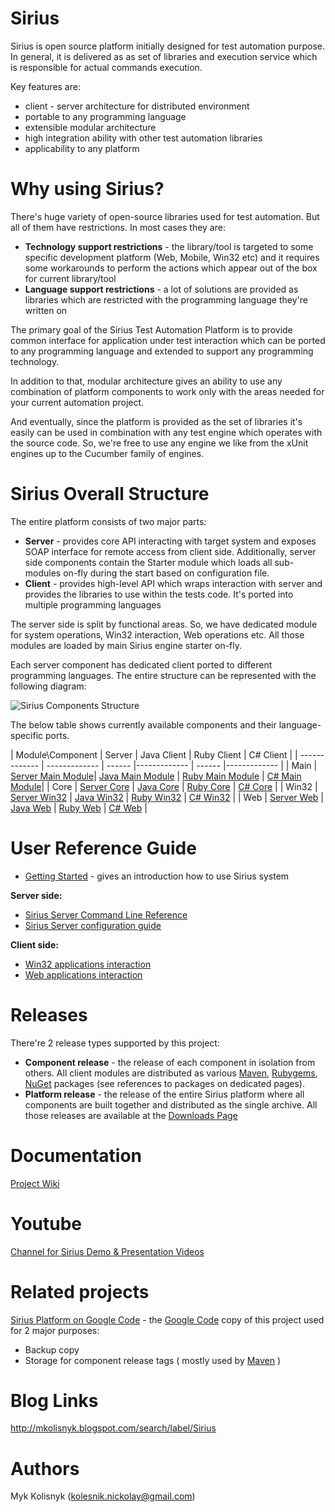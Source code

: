 Sirius
======
Sirius is open source platform initially designed for test automation purpose. In general, it is delivered as as set of libraries and execution service which is responsible for actual commands execution. 

Key features are:
* client - server architecture for distributed environment
* portable to any programming language
* extensible modular architecture
* high integration ability with other test automation libraries
* applicability to any platform

Why using Sirius?
======

There's huge variety of open-source libraries used for test automation. But all of them have restrictions. In most cases they are:
* **Technology support restrictions** - the library/tool is targeted to some specific development platform (Web, Mobile, Win32 etc) and it requires some workarounds to perform the actions which appear out of the box for current library/tool
* **Language support restrictions** - a lot of solutions are provided as libraries which are restricted with the programming language they're written on

The primary goal of the Sirius Test Automation Platform is to provide common interface for application under test interaction which can be ported to any programming language and extended to support any programming technology.

In addition to that, modular architecture gives an ability to use any combination of platform components to work only with the areas needed for your current automation project.

And eventually, since the platform is provided as the set of libraries it's easily can be used in combination with any test engine which operates with the source code. So, we're free to use any engine we like from the xUnit engines up to the Cucumber family of engines.

Sirius Overall Structure
======

The entire platform consists of two major parts:
* **Server** - provides core API interacting with target system and exposes SOAP interface for remote access from client side. Additionally, server side components contain the Starter module which loads all sub-modules on-fly during the start based on configuration file.
* **Client** - provides high-level API which wraps interaction with server and provides the libraries to use within the tests code. It's ported into multiple programming languages

The server side is split by functional areas. So, we have dedicated module for system operations, Win32 interaction, Web operations etc. All those modules are loaded by main Sirius engine starter on-fly.

Each server component has dedicated client ported to different programming languages. The entire structure can be represented with the following diagram:

![Sirius Components Structure](https://raw.github.com/mkolisnyk/Sirius/master/Docs/img/diagrams/ComponentDiagram.png "Sirius Component Diagram")

The below table shows currently available components and their language-specific ports.

| Module\Component | Server | Java Client | Ruby Client | C\# Client |
| ------------- | ------------- | ------ |------------- | ------ |------------- |
| Main | [Server Main Module](https://github.com/mkolisnyk/Sirius/tree/master/Server)| [Java Main Module](https://github.com/mkolisnyk/Sirius/tree/master/SiriusJavaClient#sirius-java-client-overview) | [Ruby Main Module](https://github.com/mkolisnyk/Sirius/tree/master/sirius-ruby-client#sirius-ruby-client-overview) | [C\# Main Module](https://github.com/mkolisnyk/Sirius/tree/master/SiriusCSharp.Client/SiriusClient)|
| Core | [Server Core](https://github.com/mkolisnyk/Sirius/tree/master/Sirius-Server-Core#sirius-server-core-overview) | [Java Core](https://github.com/mkolisnyk/Sirius/tree/master/SiriusJavaClient-Core) | [Ruby Core](https://github.com/mkolisnyk/Sirius/tree/master/sirius-ruby-client-core) | [C\# Core](https://github.com/mkolisnyk/Sirius/tree/master/SiriusCSharp.Client/Sirius.Client.Core) |
| Win32 | [Server Win32](https://github.com/mkolisnyk/Sirius/tree/master/Sirius-Server-Win32) | [Java Win32](https://github.com/mkolisnyk/Sirius/tree/master/SiriusJavaClient-Win32) | [Ruby Win32](https://github.com/mkolisnyk/Sirius/tree/master/sirius-ruby-client-win32) | [C\# Win32](https://github.com/mkolisnyk/Sirius/tree/master/SiriusCSharp.Client/Sirius.CSharp.Client.Win32) |
| Web | [Server Web](https://github.com/mkolisnyk/Sirius/tree/master/Sirius-Server-Web) | [Java Web](https://github.com/mkolisnyk/Sirius/tree/master/SiriusJavaClient-Web) | [Ruby Web](https://github.com/mkolisnyk/Sirius/tree/master/sirius-ruby-client-web) | [C\# Web](https://github.com/mkolisnyk/Sirius/tree/master/SiriusCSharp.Client/Sirius.CSharp.Client.Web) |

User Reference Guide
======

* [Getting Started](https://github.com/mkolisnyk/Sirius/wiki/Getting-Started) - gives an introduction how to use Sirius system

**Server side:**
* [Sirius Server Command Line Reference](https://github.com/mkolisnyk/Sirius/wiki/Sirius-Server-Command-Line-Reference)
* [Sirius Server configuration guide](https://github.com/mkolisnyk/Sirius/wiki/Server:-configuration-guide)

**Client side:**
* [Win32 applications interaction](https://github.com/mkolisnyk/Sirius/wiki/Win32-Client:-Win32-interaction)
* [Web applications interaction](https://github.com/mkolisnyk/Sirius/wiki/Web-Client:-Web-Interaction)

Releases
======
There're 2 release types supported by this project:
* **Component release** - the release of each component in isolation from others. All client modules are distributed as various [Maven](http://maven.apache.org), [Rubygems](http://rubygems.org), [NuGet](http://nuget.org) packages (see references to packages on dedicated pages).
* **Platform release** - the release of the entire Sirius platform where all components are built together and distributed as the single archive. All those releases are available at the [Downloads Page](http://code.google.com/p/sirius-platform/downloads/list)

Documentation
======
[Project Wiki](https://github.com/mkolisnyk/Sirius/wiki)

Youtube
======
[Channel for Sirius Demo & Presentation Videos](http://www.youtube.com/playlist?list=PLKpEiwuelX0YCeXyyCt1_SlT7-COQ288-)

Related projects
======
[Sirius Platform on Google Code](http://code.google.com/p/sirius-platform/) - the [Google Code](http://code.google.com/) copy of this project used for 2 major purposes:
* Backup copy
* Storage for component release tags ( mostly used by [Maven](http://maven.org/) )

Blog Links
======
http://mkolisnyk.blogspot.com/search/label/Sirius

Authors
======
Myk Kolisnyk (kolesnik.nickolay@gmail.com)

